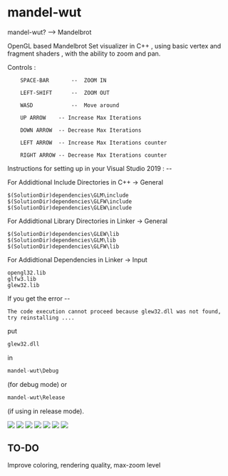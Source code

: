 # mandel-wut
mandel-wut? --> Mandelbrot

OpenGL based Mandelbrot Set visualizer in C++ , using basic vertex and fragment shaders , with the ability to zoom and pan.

Controls :
```
	SPACE-BAR   	--  ZOOM IN

	LEFT-SHIFT  	--  ZOOM OUT

	WASD	    	--  Move around

	UP ARROW	-- Increase Max Iterations 

	DOWN ARROW	-- Decrease Max Iterations

	LEFT ARROW	-- Increase Max Iterations counter

	RIGHT ARROW	-- Decrease Max Iterations counter
```



Instructions for setting up in your Visual Studio 2019 : -- 

For Addidtional Include Directories in C++ -> General

	$(SolutionDir)dependencies\GLM\include
	$(SolutionDir)dependencies\GLFW\include
	$(SolutionDir)dependencies\GLEW\include

For Addidtional Library Directories in Linker -> General

	$(SolutionDir)dependencies\GLEW\lib
	$(SolutionDir)dependencies\GLM\lib
	$(SolutionDir)dependencies\GLFW\lib

For Addidtional Dependencies in Linker -> Input

	opengl32.lib
	glfw3.lib
	glew32.lib


If you get the error -- 
```
The code execution cannot proceed because glew32.dll was not found, try reinstalling ....
``` 
put 

```python 
glew32.dll
``` 
in 
```python 
mandel-wut\Debug
``` 
(for debug mode) or 
```python 
mandel-wut\Release
``` 
(if using in release mode).

<img src = "/img/1.jpg" >
<img src = "/img/11.jpg" >
<img src = "/img/3.jpg" >
<img src = "/img/4.jpg" >
<img src = "/img/5.jpg" >
<img src = "/img/6.jpg" >
<img src = "/img/10.jpg" >


## TO-DO
Improve coloring, rendering quality, max-zoom level






